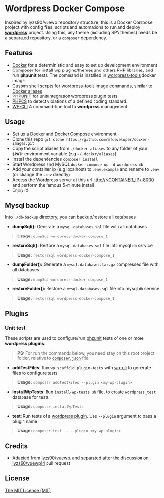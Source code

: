 # Wordpress Docker Compose

Inspired by [lyzs90/vuewp](https://github.com/lyzs90/vuewp) repository structure, this is a [Docker Compose](https://docs.docker.com/compose/install/) project with config files, scripts and automations to run and deploy **[wordpress](https://wordpress.org/)** project. Using this, any theme (including SPA themes) needs be a separated repository, or a `composer` dependency.


## Features

- [Docker](https://www.docker.com/what-docker) for a deterministic and easy to set up development environment
- [Composer](https://getcomposer.org/) for install wp plugins/themes and others PHP libraries, and run **phpunit** tests. The command is installed in [wordpress-tools](http://github.com/mfdeveloper/docker-images/tree/master/wp-tools) docker image
- Custom shell scripts for [wordpress-tools](http://github.com/mfdeveloper/docker-images/tree/master/wp-tools) image commands, similar to [Docker aliases](https://github.com/akarzim/zsh-docker-aliases)
- [PHPUNIT](https://phpunit.de/) for unit/integration wordpress plugin tests
- [PHPCS](https://github.com/squizlabs/PHP_CodeSniffer) to detect violations of a defined coding standard.
- [WP-CLI](https://wp-cli.org/) A command-line tool to **wordpress** management


## Usage

- Set up a [Docker](https://www.docker.com/community-edition) and [Docker Compose](https://docs.docker.com/compose/install/) environment
- Clone this repo `git clone https://github.com/mfdeveloper/docker-images.git`
- Copy the script aliases from `./docker-aliases` to any folder of your **`$PATH`** environment variable (e.g `~/.docker/aliases`)
- Install the dependencies `composer install`
- Start Wordpress and MySQL `docker-compose up -d wordpress db`
- Add your container ip (e.g localhost) to `.env.example` and rename to `.env` (or change the `.env` directly)
- Access the Wordpress server at this url [http://<CONTAINER_IP>:8000](http://<CONTAINER_IP>:8000) and perform the famous 5-minute install
- Enjoy it!

## Mysql backup

Into `./db-backup` directory, you can backup/restore all databases 

- **dumpSql():** Generate a `mysql.databases.sql` file with all databases

 > **Usage:** `dumpSql wordpress-docker-compose_1`

 - **restoreSql():** Restore a `mysql.databases.sql` file into mysql `db` service

 > **Usage:** `restoreSql wordpress-docker-compose_1`

 - **dumpFolder():** Generate a `mysql.databases.tar.gz` compressed file with all databases

 > **Usage:** `dumpSql wordpress-docker-compose_1`

  - **restoreFolder():** Restore a `mysql.databases.sql` file into mysql `db` service

 > **Usage:** `restoreSql wordpress-docker-compose_1`


## Plugins

### Unit test

These scripts are used to configure/run [phpunit](https://phpunit.de/) tests of one or more **wordpress plugins**.

> **PS:** For run the commands below, you need stay on this root project folder, relative to [`composer.json`](./composer.json) file:

- **addTestFiles**: Run `wp scaffold plugin-tests` with [wp-cli](https://wp-cli.org/) to generate files to configure tests

> **Usage:** `composer addTestFiles --plugin <my-wp-plugin>`

- **installWpTests**: Run `install-wp-tests.sh` file, to create `wordpress_test` database for tests

> **Usage:** `composer installWpTests`

- **test**: Run tests of a [wordpress plugin](https://developer.wordpress.org/plugins/intro). Use `--plugin` argument to pass a plugin name

> **Usage:** `composer test -- --plugin <my-wp-plugin>`

## Credits
- Adapted from [lyzs90/vuewp](https://github.com/lyzs90/vuewp), and separated after the discussion on [lyzs90/vuewp!4](https://github.com/lyzs90/vuewp/pull/4) pull request

## License

[The MIT License (MIT)](LICENSE)
